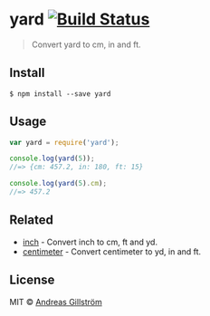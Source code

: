 # yard [![Build Status](https://travis-ci.org/gillstrom/yard.svg?branch=master)](https://travis-ci.org/gillstrom/yard)

> Convert yard to cm, in and ft.


## Install

```
$ npm install --save yard
```


## Usage

```js
var yard = require('yard');

console.log(yard(5));
//=> {cm: 457.2, in: 180, ft: 15}

console.log(yard(5).cm);
//=> 457.2
```


## Related

* [inch](https://github.com/gillstrom/inch) - Convert inch to cm, ft and yd.
* [centimeter](https://github.com/gillstrom/centimeter) - Convert centimeter to yd, in and ft.


## License

MIT © [Andreas Gillström](http://github.com/gillstrom)
